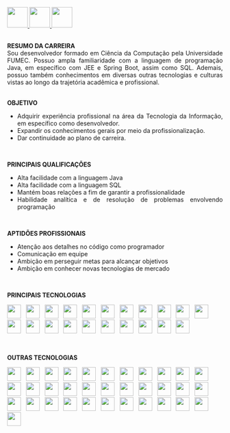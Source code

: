 <a href="https://github.com/Edd002">
  <img src="https://cdn-icons-png.flaticon.com/512/733/733609.png" width="48px" height="48px">
</a>

<a href="mailto:edduarddollima@gmail.com">
  <img src="https://cdn-icons-png.flaticon.com/512/331/331389.png" width="48px" height="48px">
</a>

<a href="https://www.linkedin.com/in/eduardo-augusto-lima-pereira/">
  <img src="https://cdn-icons-png.flaticon.com/512/1384/1384014.png" width="48px" height="48px">
</a>

<br />
<br />

<div align="justify">
 
**RESUMO DA CARREIRA**
<br />
  Sou desenvolvedor formado em Ciência da Computação pela Universidade FUMEC. Possuo ampla familiaridade com a linguagem de programação Java, em específico com JEE e Spring Boot, assim como SQL. Ademais, possuo também conhecimentos em diversas outras tecnologias e culturas vistas ao longo da trajetória acadêmica e profissional.
<br /><br />

**OBJETIVO**
  - Adquirir experiência profissional na área da Tecnologia da Informação, em específico como desenvolvedor.
  - Expandir os conhecimentos gerais por meio da profissionalização.
  - Dar continuidade ao plano de carreira.
<br />

**PRINCIPAIS QUALIFICAÇÕES**
  - Alta facilidade com a linguagem Java
  - Alta facilidade com a linguagem SQL
  - Mantém boas relações a fim de garantir a profissionalidade
  - Habilidade analítica e de resolução de problemas envolvendo programação
<br />

**APTIDÕES PROFISSIONAIS**
- Atenção aos detalhes no código como programador
- Comunicação em equipe
- Ambição em perseguir metas para alcançar objetivos
- Ambição em conhecer novas tecnologias de mercado

</div>

<br />

**PRINCIPAIS TECNOLOGIAS**

<code><a href="https://www.java.com/pt-BR" rel="nofollow"><img height="32" src="https://cdn.iconscout.com/icon/free/png-512/java-60-1174953.png"></a></code>
&nbsp;
<code><a href="https://www.mysql.com" rel="nofollow"><img height="32" src="https://cdn.iconscout.com/icon/free/png-512/mysql-12-556000.png"></a></code>
&nbsp;
<code><a href="https://www.postgresql.org" rel="nofollow"><img height="32" src="https://cdn.icon-icons.com/icons2/2415/PNG/512/postgresql_plain_wordmark_logo_icon_146390.png"></a></code>
&nbsp;
<code><a href="https://www.h2database.com/html/main.html" rel="nofollow"><img height="32" src="https://avatars.githubusercontent.com/u/11459762?s=200&v=4"></a></code>
&nbsp;
<code><a href="https://github.com" rel="nofollow"><img height="32" src="https://cdn.iconscout.com/icon/free/png-512/github-84-436555.png"></a></code>
&nbsp;
<code><a href="https://www.eclipse.org" rel="nofollow"><img height="32" src="https://cdn.iconscout.com/icon/free/png-256/eclipse-14-282371.png"></a></code>
&nbsp;
<code><a href="https://spring.io" rel="nofollow"><img height="32" src="https://cdn.iconscout.com/icon/free/png-256/spring-16-283031.png"></a></code>
&nbsp;
<code><a href="https://swagger.io" rel="nofollow"><img height="32" src="https://avatars0.githubusercontent.com/u/7658037?v=3&s=200"></a></code>
&nbsp;
<code><a href="https://wicket.apache.org" rel="nofollow"><img height="32" src="https://assets.stickpng.com/images/62bc7e9e071dec17849af32b.png"></a></code>
&nbsp;
<code><a href="https://code.visualstudio.com" rel="nofollow"><img height="32" src="https://upload.wikimedia.org/wikipedia/commons/thumb/9/9a/Visual_Studio_Code_1.35_icon.svg/512px-Visual_Studio_Code_1.35_icon.svg.png"></a></code>
&nbsp;
<code><a href="https://flutter.dev" rel="nofollow"><img height="32" src="https://cdn.iconscout.com/icon/free/png-256/flutter-2038877-1720090.png"></a></code>
&nbsp;
<code><a href="https://dart.dev" rel="nofollow"><img height="32" src="https://upload.wikimedia.org/wikipedia/commons/7/7e/Dart-logo.png"></a></code>
&nbsp;
<code><a href="https://www.w3schools.com/html" rel="nofollow"><img height="32" src="https://cdn-icons-png.flaticon.com/512/5968/5968267.png"></a></code>
&nbsp;
<code><a href="https://www.w3schools.com/css" rel="nofollow"><img height="32" src="https://cdn-icons-png.flaticon.com/512/5968/5968242.png"></a></code>
&nbsp;
<code><a href="https://www.w3schools.com/js" rel="nofollow"><img height="32" src="https://cdn.iconscout.com/icon/free/png-512/javascript-2038874-1720087.png"></a></code>
&nbsp;
<code><a href="https://getbootstrap.com" rel="nofollow"><img height="32" src="https://cdn.iconscout.com/icon/free/png-256/bootstrap-6-1175203.png"></a></code>
&nbsp;
<code><a href="https://www.json.org/json-pt.html" rel="nofollow"><img height="32" src="https://cdn.iconscout.com/icon/premium/png-256-thumb/json-file-2330566-1950407.png"></a></code>
&nbsp;
<code><a href="https://www.postman.com" rel="nofollow"><img height="32" src="https://user-images.githubusercontent.com/2676579/34940598-17cc20f0-f9be-11e7-8c6d-f0190d502d64.png"></a></code>
&nbsp;
<code><a href="https://www.linux.org" rel="nofollow"><img height="32" src="https://cdn.iconscout.com/icon/free/png-256/linux-21-1174928.png"></a></code>
&nbsp;
<code><a href="https://www.atlassian.com/br/software/jira" rel="nofollow"><img height="32" src="https://cdn.iconscout.com/icon/free/png-256/jira-282222.png"></a></code>
&nbsp;
<code><a href="https://azure.microsoft.com/pt-br/products/devops" rel="nofollow"><img height="32" src="https://user-images.githubusercontent.com/10860815/86916754-6b0c9380-c167-11ea-901b-78571ad4065d.png"></a></code>

<br />

**OUTRAS TECNOLOGIAS**

<code><a href="https://www.microsoft.com/pt-br/sql-server" rel="nofollow"><img height="32" src="https://cdn.iconscout.com/icon/free/png-512/sql-4-190807.png"></a></code>
&nbsp;
<code><a href="https://redis.io/" rel="nofollow"><img height="32" src="https://cdn4.iconfinder.com/data/icons/redis-2/1451/Untitled-2-512.png"></a></code>
&nbsp;
<code><a href="https://www.open-std.org/jtc1/sc22/wg14" rel="nofollow"><img height="32" src="https://cdn.iconscout.com/icon/free/png-512/c-57-1175191.png"></a></code>
&nbsp;
<code><a href="https://learn.microsoft.com/pt-br/dotnet/csharp" rel="nofollow"><img height="32" src="https://cdn.iconscout.com/icon/free/png-512/c-sharp-2-569585.png"></a></code>
&nbsp;
<code><a href="https://www.python.org" rel="nofollow"><img height="32" src="https://cdn.iconscout.com/icon/free/png-512/python-2-226051.png"></a></code>
&nbsp;
<code><a href="https://jupyter.org" rel="nofollow"><img height="32" src="https://upload.wikimedia.org/wikipedia/commons/thumb/3/38/Jupyter_logo.svg/207px-Jupyter_logo.svg.png"></a></code>
&nbsp;
<code><a href="https://www.uml.org" rel="nofollow"><img height="32" src="https://upload.wikimedia.org/wikipedia/commons/thumb/d/d5/UML_logo.svg/512px-UML_logo.svg.png"></a></code>
&nbsp;
<code><a href="https://subversion.apache.org" rel="nofollow"><img height="32" src="https://cdn.iconscout.com/icon/free/png-256/subversion-3521748-2945192.png"></a></code>
&nbsp;
<code><a href="https://www.docker.com" rel="nofollow"><img height="32" src="https://cdn-icons-png.flaticon.com/512/919/919853.png"></a></code>
&nbsp;
<code><a href="https://www.heroku.com" rel="nofollow"><img height="32" src="https://cdn-icons-png.flaticon.com/512/873/873120.png"></a></code>
&nbsp;
<code><a href="https://firebase.google.com" rel="nofollow"><img height="32" src="https://cdn.icon-icons.com/icons2/2107/PNG/512/file_type_firebase_icon_130606.png"></a></code>
&nbsp;
<code><a href="https://nodejs.org" rel="nofollow"><img height="32" src="https://cdn.iconscout.com/icon/free/png-512/nodejs-6-569582.png"></a></code>
&nbsp;
<code><a href="https://angular.io" rel="nofollow"><img height="32" src="https://cdn.iconscout.com/icon/free/png-512/angularjs-3-1175272.png"></a></code>
&nbsp;
<code><a href="https://jquery.com" rel="nofollow"><img height="32" src="https://cdn.iconscout.com/icon/free/png-256/jquery-10-1175155.png"></a></code>
&nbsp;
<code><a href="https://www.php.net" rel="nofollow"><img height="32" src="https://cdn.iconscout.com/icon/free/png-512/php-27-226042.png"></a></code>
&nbsp;
<code><a href="https://www.soapui.org" rel="nofollow"><img height="32" src="https://static1.smartbear.co/soapui/media/images/stories/homepage/features/soapui-logo.png"></a></code>
&nbsp;
<code><a href="https://www.microsoft.com" rel="nofollow"><img height="32" src="https://cdn.iconscout.com/icon/free/png-512/microsoft-office-722717.png"></a></code>
&nbsp;
<code><a href="https://powerbi.microsoft.com" rel="nofollow"><img height="32" src="https://upload.wikimedia.org/wikipedia/commons/thumb/c/c9/Power_bi_logo_black.svg/512px-Power_bi_logo_black.svg.png"></a></code>
&nbsp;
<code><a href="https://netbeans.apache.org" rel="nofollow"><img height="32" src="https://upload.wikimedia.org/wikipedia/commons/thumb/9/98/Apache_NetBeans_Logo.svg/416px-Apache_NetBeans_Logo.svg.png"></a></code>
&nbsp;
<code><a href="https://tomcat.apache.org" rel="nofollow"><img height="32" src="https://cdn.iconscout.com/icon/free/png-256/tomcat-2-1175085.png"></a></code>
&nbsp;
<code><a href="https://www.wildfly.org" rel="nofollow"><img height="32" src="https://design.jboss.org/wildfly/logo/final/wildfly_icon_256px.png"></a></code>
&nbsp;
<code><a href="https://ant.apache.org" rel="nofollow"><img height="32" src="https://upload.wikimedia.org/wikipedia/commons/thumb/2/2f/Apache-Ant-logo.svg/320px-Apache-Ant-logo.svg.png"></a></code>
&nbsp;
<code><a href="https://ionicframework.com" rel="nofollow"><img height="32" src="https://cdn.iconscout.com/icon/free/png-256/ionic-5-1175017.png"></a></code>
&nbsp;
<code><a href="https://www.typescriptlang.org" rel="nofollow"><img height="32" src="https://cdn.iconscout.com/icon/free/png-512/typescript-1174965.png"></a></code>
&nbsp;
<code><a href="https://www.android.com" rel="nofollow"><img height="32" src="https://cdn.iconscout.com/icon/free/png-256/android-247-1175275.png"></a></code>
&nbsp;
<code><a href="https://developer.android.com/studio" rel="nofollow"><img height="32" src="https://cdn.iconscout.com/icon/free/png-256/android-studio-3251591-2724643.png"></a></code>
&nbsp;
<code><a href="https://kotlinlang.org" rel="nofollow"><img height="32" src="https://static-00.iconduck.com/assets.00/jb-kotlin-icon-256x256-a8rrb85x.png"></a></code>
&nbsp;
<code><a href="https://www.apple.com" rel="nofollow"><img height="32" src="https://cdn.iconscout.com/icon/free/png-256/apple-263-202445.png"></a></code>
&nbsp;
<code><a href="https://developer.apple.com/xcode" rel="nofollow"><img height="32" src="https://cdn.icon-icons.com/icons2/3053/PNG/512/xcode_macos_bigsur_icon_189539.png"></a></code>
&nbsp;
<code><a href="https://www.swift.com" rel="nofollow"><img height="32" src="https://cdn.iconscout.com/icon/free/png-256/swift-21-1175088.png"></a></code>
&nbsp;
<code><a href="https://www.xml.com" rel="nofollow"><img height="32" src="https://cdn.iconscout.com/icon/free/png-256/xml-file-2330558-1950399.png"></a></code>
&nbsp;
<code><a href="https://miro.com" rel="nofollow"><img height="32" src="https://cdn.iconscout.com/icon/premium/png-256-thumb/miro-3567784-2984008.png"></a></code>
&nbsp;
<code><a href="https://www.virtualbox.org" rel="nofollow"><img height="32" src="https://cdn.iconscout.com/icon/free/png-256/virtualbox-282903.png"></a></code>
&nbsp;
<code><a href="https://www.redmine.org" rel="nofollow"><img height="32" src="https://e7.pngegg.com/pngimages/305/131/png-clipart-redmine-installation-issue-tracking-system-project-management-open-source-software-github-logo-project-management.png"></a></code>
